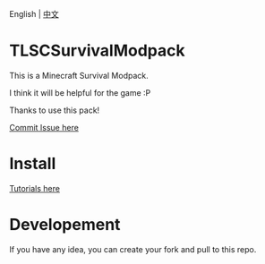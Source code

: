 English | [中文]("https://github.com/erha134/TLSCSurvivalModpack1/README_CN.md")
# TLSCSurvivalModpack
This is a Minecraft Survival Modpack.

I think it will be helpful for the game :P

Thanks to use this pack!

[Commit Issue here](https://github.com/erha134/TLSCSurvivalModpack1/issues)

# Install
[Tutorials here](https://github.com/erha134/TLSCSurvivalModpack1/wiki)

# Developement
If you have any idea, you can create your fork and pull to this repo.